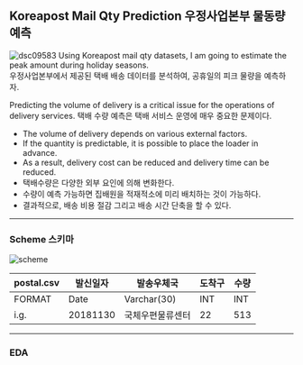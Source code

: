 ## Koreapost Mail Qty Prediction 우정사업본부 물동량 예측


![dsc09583](https://user-images.githubusercontent.com/44127360/51583207-cc5c8a80-1f12-11e9-95f3-7009e88e34da.JPG)
Using Koreapost mail qty datasets, I am going to estimate the peak amount during holiday seasons.  
우정사업본부에서 제공된 택배 배송 데이터를 분석하여, 공휴일의 피크 물량을 예측하자.

Predicting the volume of delivery is a critical issue for the operations of delivery services.
택배 수량 예측은 택배 서비스 운영에 매우 중요한 문제이다.

* The volume of delivery depends on various external factors. 
* If the quantity is predictable, it is possible to place the loader in advance.
* As a result, delivery cost can be reduced and delivery time can be reduced.
* 택배수량은 다양한 외부 요인에 의해 변화한다. 
* 수량이 예측 가능하면 집배원을 적재적소에 미리 배치하는 것이 가능하다.
* 결과적으로, 배송 비용 절감 그리고 배송 시간 단축을 할 수 있다.

---

### Scheme 스키마
![scheme](https://user-images.githubusercontent.com/44127360/51583961-6f62d380-1f16-11e9-9139-dbd0cce334d9.png)

| postal.csv | 발신일자 |  발송우체국      | 도착구 | 수량 |
|------------|----------|------------------|--------|------|
| FORMAT     | Date     | Varchar(30)      | INT    | INT  |
| i.g.       | 20181130 | 국체우편물류센터 | 22     | 513  |


---
### EDA
